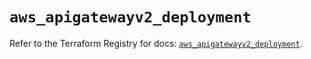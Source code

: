 # `aws_apigatewayv2_deployment`

Refer to the Terraform Registry for docs: [`aws_apigatewayv2_deployment`](https://registry.terraform.io/providers/hashicorp/aws/5.61.0/docs/resources/apigatewayv2_deployment).
